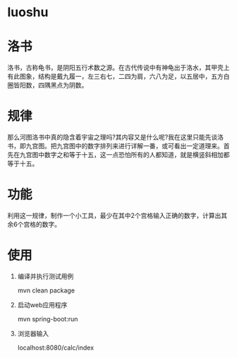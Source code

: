 # luoshu
# 洛书

洛书，古称龟书，是阴阳五行术数之源。在古代传说中有神龟出于洛水，其甲壳上有此图象，结构是戴九履一，左三右七，二四为肩，六八为足，以五居中，五方白圈皆阳数，四隅黑点为阴数。

# 规律

那么河图洛书中真的隐含着宇宙之理吗?其内容又是什么呢?我在这里只能先谈洛书，即九宫图。把九宫图中的数字排列来进行详解一番，或可看出一定道理来。首先在九宫图中数字之和等于十五，这一点恐怕所有的人都知道，就是横竖斜相加都等于十五。

# 功能

利用这一规律，制作一个小工具，最少在其中2个宫格输入正确的数字，计算出其余6个宫格的数字。

# 使用

1. 编译并执行测试用例 

    mvn clean package
    
2. 启动web应用程序

    mvn spring-boot:run 

3. 浏览器输入

    localhost:8080/calc/index
    






